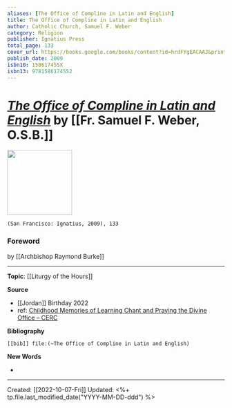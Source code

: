 ```yaml
---
aliases: [The Office of Compline in Latin and English]
title: The Office of Compline in Latin and English
author: Catholic Church, Samuel F. Weber
category: Religion
publisher: Ignatius Press
total_page: 133
cover_url: https://books.google.com/books/content?id=hrdFYgEACAAJ&printsec=frontcover&img=1&zoom=1&source=gbs_api
publish_date: 2009
isbn10: 158617455X
isbn13: 9781586174552
---
```

# *[The Office of Compline in Latin and English](https://ignatius.com/the-office-of-compline-ofcoh/)* by [[Fr. Samuel F. Weber, O.S.B.]]

<img src="https://cdn11.bigcommerce.com/s-cvc90x9929/images/stencil/640w/products/1937/2124/OFCOH_r__68041.1617024198.jpg?c=1" width=150>

`(San Francisco: Ignatius, 2009), 133`


### Foreword
by [[Archbishop Raymond Burke]]

--- 
**Topic**: [[Liturgy of the Hours]]

**Source**
- [[Jordan]] Birthday 2022
- ref: [Childhood Memories of Learning Chant and Praying the Divine Office – CERC](https://catholiceducation.org/en/culture/childhood-memories-of-learning-chant-and-praying-the-divine-office.html)


**Bibliography**

```query
[[bib]] file:(~The Office of Compline in Latin and English)
```
 

**New Words**

- 

---
Created: [[2022-10-07-Fri]]
Updated: <%+ tp.file.last_modified_date("YYYY-MM-DD-ddd") %>
